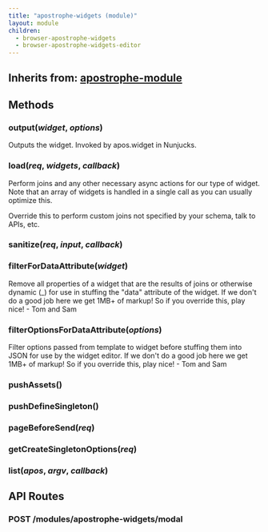 ```yaml
---
title: "apostrophe-widgets (module)"
layout: module
children:
  - browser-apostrophe-widgets
  - browser-apostrophe-widgets-editor
---
```

## Inherits from: [apostrophe-module](../apostrophe-module/index.html)

## Methods
### output(*widget*, *options*)
Outputs the widget. Invoked by
apos.widget in Nunjucks.
### load(*req*, *widgets*, *callback*)
Perform joins and any other necessary async
actions for our type of widget. Note that
an array of widgets is handled in a single call
as you can usually optimize this.

Override this to perform custom joins not
specified by your schema, talk to APIs, etc.
### sanitize(*req*, *input*, *callback*)

### filterForDataAttribute(*widget*)
Remove all properties of a widget that are the results of joins
or otherwise dynamic (_) for use in stuffing the
"data" attribute of the widget. If we don't do a
good job here we get 1MB+ of markup! So if you override
this, play nice! - Tom and Sam
### filterOptionsForDataAttribute(*options*)
Filter options passed from template to widget before stuffing
them into JSON for use by the widget editor. If we don't do a
good job here we get 1MB+ of markup! So if you override
this, play nice! - Tom and Sam
### pushAssets()

### pushDefineSingleton()

### pageBeforeSend(*req*)

### getCreateSingletonOptions(*req*)

### list(*apos*, *argv*, *callback*)

## API Routes
### POST /modules/apostrophe-widgets/modal

